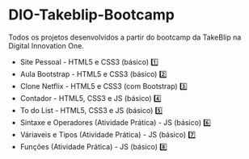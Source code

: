 # DIO-Takeblip-Bootcamp
Todos os projetos desenvolvidos a partir do bootcamp da TakeBlip na Digital Innovation One.

- Site Pessoal - HTML5 e CSS3 (básico) :one:
- Aula Bootstrap - HTML5 e CSS3 (básico) :two: 
- Clone Netflix - HTML5 e CSS3 (com Bootstrap) :three:
- Contador - HTML5, CSS3 e JS (básico) :four:
- To do List - HTML5, CSS3 e JS (básico) :five:
- Sintaxe e Operadores (Atividade Prática) - JS (básico) :six:
- Váriaveis e Tipos (Atividade Prática) - JS (básico) :seven:
- Funções (Atividade Prática) - JS (básico) :eight: